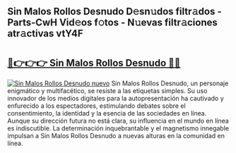 ## Sin Malos Rollos Desnudo D𝚎sn𝚞dos filtr𝚊dos - Parts-CwH Vid𝚎os f𝚘tos - N𝚞evas filtr𝚊ciones atr𝚊ctivas vtY4F

# <h2><a href="http://mbbxe2.tromn.icu/?c=Sin+Malos+Rollos+Desnudo">🔗👉👉👉 Sin Malos Rollos Desnudo 🔗🔗</a></h2>

[![Sin Malos Rollos Desnudo nuevo](https://i.imgur.com/pEAQMta.gif)](http://mbbxe2.tromn.icu/?c=Sin+Malos+Rollos+Desnudo)
Sin Malos Rollos Desnudo, un personaje enigmático y multifacético, se resiste a las etiquetas simples. Su uso innovador de los medios digitales para la autopresentación ha cautivado y enfurecido a los espectadores, estimulando debates sobre el consentimiento, la identidad y la esencia de las sociedades en línea. Aunque su dirección futura no está clara, su influencia en el mundo en línea es indiscutible. La determinación inquebrantable y el magnetismo innegable impulsan a Sin Malos Rollos Desnudo a nuevas alturas en la comunidad en línea.
